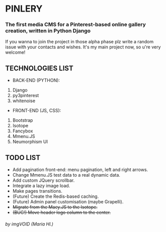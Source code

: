 # PINLERY 
### The first media CMS for a Pinterest-based online gallery creation, written in Python Django
If you wanna to join the project in those alpha phase plz write a random issue with your contacts and wishes. It's my main project now, so u're very welcome!
## TECHNOLOGIES LIST
* BACK-END (PYTHON):
1. Django
2. py3pinterest
3. whitenoise
* FRONT-END (JS, CSS):
1. Bootstrap
2. Isotope
3. Fancybox
4. Mmenu.JS
5. Neumorphism UI

## TODO LIST
* Add pagination front-end: menu pagination, left and right arrows.
* Change Mmenu.JS test data to a real dynamic data.
* Add custom JQuery scrollbar.
* Integrate a lazy image load.
* Make pages transitions.
* (Future) Create the Redis-based caching.
* (Future) Admin panel customisation (maybe Grapelli).
* ~~Migrate from the Macy.JS to the Isotope.~~
* ~~(BUG!) Move header logo column to the center.~~

###### by imgVOID (Maria Hl.)